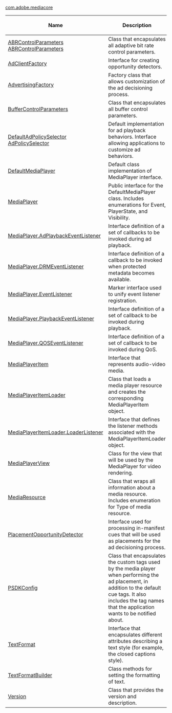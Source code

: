 ---
---

[com.adobe.mediacore](http://help.adobe.com/en_US/primetime/api/psdk/javadoc_1.4/com/adobe/mediacore/package-summary.html)
<table frame="all" colsep="1" rowsep="1" id="table_2801E01282A948E6917910CA2FD1E05C"> 
 <tgroup cols="2" colsep="1" rowsep="1" class="FormatA"> 
  <colspec colnum="1" colname="1" colwidth="38*" /> 
  <colspec colnum="2" colname="2" colwidth="62*" /> 
  <thead> 
   <tr rowsep="1"> 
    <th colname="1" class="entry"> <p>Name </p> </th> 
    <th colname="2" class="entry"> <p>Description </p> </th> 
   </tr> 
  </thead> 
  <tbody> 
   <tr rowsep="1"> 
    <td colname="1"><span class="codeph"><a href="http://help.adobe.com/en_US/primetime/api/psdk/javadoc_1.4/com/adobe/mediacore/ABRControlParameters.html" format="html" scope="external">ABRControlParameters</a> <a href="http://help.adobe.com/en_US/primetime/api/psdk/html5/AdobePSDK.ABRControlParameters.html" format="html" scope="external">ABRControlParameters</a> </span></td> 
    <td colname="2">Class that encapsulates all adaptive bit rate control parameters. </td> 
   </tr> 
   <tr rowsep="1"> 
    <td colname="1"><span class="codeph"><a href="http://help.adobe.com/en_US/primetime/api/psdk/javadoc_1.4/com/adobe/mediacore/AdClientFactory.html" format="html" scope="external">AdClientFactory</a> </span></td> 
    <td colname="2">Interface for creating opportunity detectors. </td> 
   </tr> 
   <tr rowsep="1"> 
    <td colname="1"><span class="codeph"><a href="http://help.adobe.com/en_US/primetime/api/psdk/javadoc_1.4/com/adobe/mediacore/AdvertisingFactory.html" format="html" scope="external">AdvertisingFactory</a> </span></td> 
    <td colname="2">Factory class that allows customization of the ad decisioning process. </td> 
   </tr> 
   <tr rowsep="1"> 
    <td colname="1"><span class="codeph"><a href="http://help.adobe.com/en_US/primetime/api/psdk/javadoc_1.4/com/adobe/mediacore/BufferControlParameters.html" format="html" scope="external">BufferControlParameters</a> </span></td> 
    <td colname="2">Class that encapsulates all buffer control parameters. </td> 
   </tr> 
   <tr rowsep="1"> 
    <td colname="1"><span class="codeph"><a href="http://help.adobe.com/en_US/primetime/api/psdk/javadoc_1.4/com/adobe/mediacore/DefaultAdPolicySelector.html" format="html" scope="external">DefaultAdPolicySelector</a> <a href="http://help.adobe.com/en_US/primetime/api/psdk/html5/AdobePSDK.AdPolicySelector.html" format="html" scope="external">AdPolicySelector</a> </span></td> 
    <td colname="2">
     <ph>
      Default implementation for ad playback behaviors.
     </ph> 
     <ph>
      Interface allowing applications to customize ad behaviors.
     </ph> </td> 
   </tr> 
   <tr rowsep="1"> 
    <td colname="1"><span class="codeph"><a href="http://help.adobe.com/en_US/primetime/api/psdk/javadoc_1.4/com/adobe/mediacore/DefaultMediaPlayer.html" format="html" scope="external">DefaultMediaPlayer</a></span> </td> 
    <td colname="2">Default class implementation of <span class="codeph">MediaPlayer</span> interface. </td> 
   </tr> 
   <tr rowsep="1"> 
    <td colname="1"><span class="codeph"><a href="http://help.adobe.com/en_US/primetime/api/psdk/javadoc_1.4/com/adobe/mediacore/MediaPlayer.html" format="html" scope="external">MediaPlayer</a> </span></td> 
    <td colname="2">Public interface for the <span class="codeph">DefaultMediaPlayer</span> class. Includes enumerations for Event, PlayerState, and Visibility. </td> 
   </tr> 
   <tr rowsep="1"> 
    <td colname="1"><span class="codeph"><a href="http://help.adobe.com/en_US/primetime/api/psdk/javadoc_1.4/com/adobe/mediacore/MediaPlayer.AdPlaybackEventListener.html" format="html" scope="external">MediaPlayer.AdPlaybackEventListener</a></span> </td> 
    <td colname="2">Interface definition of a set of callbacks to be invoked during ad playback. </td> 
   </tr> 
   <tr rowsep="1"> 
    <td colname="1"><span class="codeph"><a href="http://help.adobe.com/en_US/primetime/api/psdk/javadoc_1.4/com/adobe/mediacore/MediaPlayer.DRMEventListener.html" format="html" scope="external">MediaPlayer.DRMEventListener</a></span> </td> 
    <td colname="2">Interface definition of a callback to be invoked when protected metadata becomes available. </td> 
   </tr> 
   <tr rowsep="1"> 
    <td colname="1"><span class="codeph"><a href="http://help.adobe.com/en_US/primetime/api/psdk/javadoc_1.4/com/adobe/mediacore/MediaPlayer.EventListener.html" format="html" scope="external">MediaPlayer.EventListener</a> </span></td> 
    <td colname="2">Marker interface used to unify event listener registration. </td> 
   </tr> 
   <tr rowsep="1"> 
    <td colname="1"><span class="codeph"><a href="http://help.adobe.com/en_US/primetime/api/psdk/javadoc_1.4/com/adobe/mediacore/MediaPlayer.PlaybackEventListener.html" format="html" scope="external">MediaPlayer.PlaybackEventListener</a> </span></td> 
    <td colname="2">Interface definition of a set of callback to be invoked during playback. </td> 
   </tr> 
   <tr rowsep="1"> 
    <td colname="1"><span class="codeph"><a href="http://help.adobe.com/en_US/primetime/api/psdk/javadoc_1.4/com/adobe/mediacore/MediaPlayer.QOSEventListener.html" format="html" scope="external">MediaPlayer.QOSEventListener</a> </span></td> 
    <td colname="2">Interface definition of a set of callback to be invoked during QoS. </td> 
   </tr> 
   <tr rowsep="1"> 
    <td colname="1"><span class="codeph"><a href="http://help.adobe.com/en_US/primetime/api/psdk/javadoc_1.4/com/adobe/mediacore/MediaPlayerItem.html" format="html" scope="external">MediaPlayerItem</a> </span></td> 
    <td colname="2">Interface that represents audio-video media. </td> 
   </tr> 
   <tr rowsep="1"> 
    <td colname="1"><span class="codeph"><a href="http://help.adobe.com/en_US/primetime/api/psdk/javadoc_1.4/com/adobe/mediacore/MediaPlayerItemLoader.html" format="html" scope="external">MediaPlayerItemLoader</a> </span></td> 
    <td colname="2">Class that loads a media player resource and creates the corresponding MediaPlayerItem object. </td> 
   </tr> 
   <tr rowsep="1"> 
    <td colname="1"><span class="codeph"><a href="http://help.adobe.com/en_US/primetime/api/psdk/javadoc_1.4/com/adobe/mediacore/MediaPlayerItemLoader.LoaderListener.html" format="html" scope="external">MediaPlayerItemLoader.LoaderListener</a> </span></td> 
    <td colname="2">Interface that defines the listener methods associated with the MediaPlayerItemLoader object. </td> 
   </tr> 
   <tr rowsep="1"> 
    <td colname="1"><span class="codeph"><a href="http://help.adobe.com/en_US/primetime/api/psdk/javadoc_1.4/com/adobe/mediacore/MediaPlayerView.html" format="html" scope="external">MediaPlayerView</a> </span></td> 
    <td colname="2">Class for the view that will be used by the MediaPlayer for video rendering. </td> 
   </tr> 
   <tr rowsep="1"> 
    <td colname="1"><span class="codeph"><a href="http://help.adobe.com/en_US/primetime/api/psdk/javadoc_1.4/com/adobe/mediacore/MediaResource.html" format="html" scope="external">MediaResource</a> </span></td> 
    <td colname="2">Class that wraps all information about a media resource. Includes enumeration for Type of media resource. </td> 
   </tr> 
   <tr rowsep="1"> 
    <td colname="1"><span class="codeph"><a href="http://help.adobe.com/en_US/primetime/api/psdk/javadoc_1.4/com/adobe/mediacore/PlacementOpportunityDetector.html" format="html" scope="external">PlacementOpportunityDetector</a> </span></td> 
    <td colname="2">Interface used for processing in-manifest cues that will be used as placements for the ad decisioning process.</td> 
   </tr> 
   <tr rowsep="1"> 
    <td colname="1"><span class="codeph"><a href="http://help.adobe.com/en_US/primetime/api/psdk/javadoc_1.4/com/adobe/mediacore/PSDKConfig.html" format="html" scope="external">PSDKConfig</a> </span></td> 
    <td colname="2"> Class that encapsulates the custom tags used by the media player when performing the ad placement, in addition to the default cue tags. It also includes the tag names that the application wants to be notified about. </td> 
   </tr> 
   <tr rowsep="1"> 
    <td colname="1"><span class="codeph"><a href="http://help.adobe.com/en_US/primetime/api/psdk/javadoc_1.4/com/adobe/mediacore/TextFormat.html" format="html" scope="external">TextFormat</a> </span></td> 
    <td colname="2">Interface that encapsulates different attributes describing a text style (for example, the closed captions style). </td> 
   </tr> 
   <tr rowsep="1"> 
    <td colname="1"><span class="codeph"><a href="http://help.adobe.com/en_US/primetime/api/psdk/javadoc_1.4/com/adobe/mediacore/TextFormatBuilder.html" format="html" scope="external">TextFormatBuilder</a></span> </td> 
    <td colname="2">Class methods for setting the formatting of text. </td> 
   </tr> 
   <tr rowsep="0"> 
    <td colname="1"><span class="codeph"><a href="http://help.adobe.com/en_US/primetime/api/psdk/javadoc_1.4/com/adobe/mediacore/Version.html" format="html" scope="external">Version</a></span></td> 
    <td colname="2">Class that provides the 
     <ph conkeyref="phrases/primetime-sdk-name"></ph> version and description. </td> 
   </tr> 
  </tbody> 
 </tgroup> 
</table>


